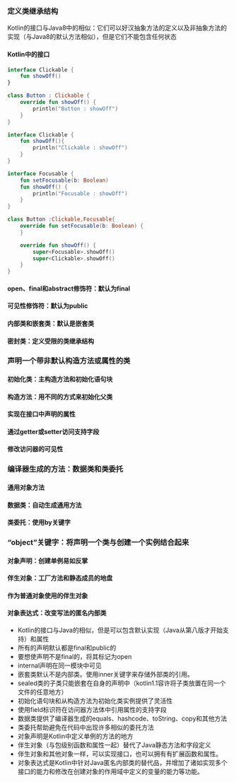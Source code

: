 ### 定义类继承结构
Kotlin的接口与Java8中的相似：它们可以好汉抽象方法的定义以及非抽象方法的实现（与Java8的默认方法相似），但是它们不能包含任何状态
#### Kotlin中的接口
```kotlin
interface Clickable {
    fun showOff()
}

class Button : Clickable {
    override fun showOff() {
        println("Button : showOff")
    }
}
```

```kotlin 
interface Clickable {
    fun showOff(){
        println("Clickable : showOff")
    }
}

interface Focusable {
    fun setFocusable(b: Boolean)
    fun showOff() {
        println("Focusable : showOff")
    }
}

class Button :Clickable,Focusable{
    override fun setFocusable(b: Boolean) {
    }

    override fun showOff() {
        super<Focusable>.showOff()
        super<Clickable>.showOff()
    }
}
```
#### open、final和abstract修饰符：默认为final
#### 可见性修饰符：默认为public
#### 内部类和嵌套类：默认是嵌套类
#### 密封类：定义受限的类继承结构
### 声明一个带非默认构造方法或属性的类
#### 初始化类：主构造方法和初始化语句块
#### 构造方法：用不同的方式来初始化父类
#### 实现在接口中声明的属性
#### 通过getter或setter访问支持字段
#### 修改访问器的可见性
### 编译器生成的方法：数据类和类委托
#### 通用对象方法
#### 数据类：自动生成通用方法
#### 类委托：使用by关键字
### “object”关键字：将声明一个类与创建一个实例结合起来
#### 对象声明：创建单例易如反掌
#### 伴生对象：工厂方法和静态成员的地盘
#### 作为普通对象使用的伴生对象
#### 对象表达式：改变写法的匿名内部类

- Kotlin的接口与Java的相似，但是可以包含默认实现（Java从第八版才开始支持）和属性
- 所有的声明默认都是final和public的
- 要想使声明不是final的，将其标记为open
- internal声明在同一模块中可见
- 嵌套类默认不是内部类。使用inner关键字来存储外部类的引用。
- sealed类的子类只能嵌套在自身的声明中（kotlin1.1容许将子类放置在同一个文件的任意地方）
- 初始化语句块和从构造方法为初始化类实例提供了灵活性
- 使用field标识符在访问器方法体中引用属性的支持字段
- 数据类提供了编译器生成的equals、hashcode、toString、copy和其他方法
- 类委托帮助避免在代码中出现许多相似的委托方法
- 对象声明是Kotlin中定义单例的方法的地方
- 伴生对象（与包级别函数和属性一起）替代了Java静态方法和字段定义
- 伴生对象和其他对象一样，可以实现接口，也可以拥有有扩展函数和属性。
- 对象表达式是Kotlin中针对Java匿名内部类的替代品，并增加了诸如实现多个接口的能力和修改在创建对象的作用域中定义的变量的能力等功能。

